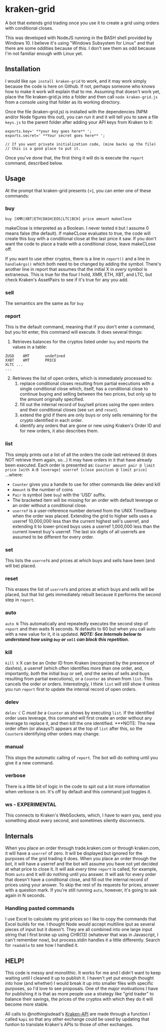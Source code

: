 # kraken-grid
A bot that extends grid trading once you use it to create a grid using orders with conditional closes.

This was developed with NodeJS running in the BASH shell provided by Windows 10.  I believe it's using "Windows Subsystem for Linux" and that there are some oddities because of this.  I don't see them as odd because I'm not familiar enough with Linux yet.

## Installation
I would like `npm install kraken-grid` to work, and it may work simply because the code is here on Github.  If not, perhaps someone who knows how to make it work will explain that to me. Assuming that doesn't work yet, place the file kraken-grid.js into a folder and then call `node kraken-grid.js` from a console using that folder as its working directory.

Once the file (kraken-grid.js) is installed with the dependencies (NPM and/or Node figures this out), you can run it and it will tell you to save a file `keys.js` to the parent folder after adding your API keys from Kraken to it:
```
exports.key=' **your key goes here** ';
exports.secret=' **Your secret goes here** ';

// If you want private initialization code, (mine backs up the file)
// this is a good place to put it.
```

Once you've done that, the first thing it will do is execute the `report` command, described below.

## Usage
At the prompt that kraken-grid presents (>), you can enter one of these commands:

### buy
`buy [XMR|XBT|ETH|DASH|EOS|LTC|BCH] price amount makeClose`

makeClose is interpreted as a Boolean.  I never tested `0` but I assume 0 means false (the default).  If makeCLose evaluates to true, the code will create this buy with a conditional close at the last price it saw.  If you don't want the code to place a trade with a conditional close, leave makeCLose off.

If you want to use other cryptos, there is a line in `report()` and a line in `handleArgs()` which both need to be changed by adding the symbol.  There's another line in report that assumes that the initial X in _every_ symbol is extraneous.  This is true for the four I hold, XMR, ETH, XBT, and LTC, but check Kraken's AssetPairs to see if it's true for any you add.

### sell
The semantics are the same as for `buy`

### report
This is the default command, meaning that if you don't enter a command, but you hit enter, this command will execute.  It does several things:
1. Retrieves balances for the cryptos listed under `buy` and reports the values in a table:
```
ZUSD    AMT       undefined
XXBT    AMT       PRICE
XLTC ...
...
```
2. Retrieves the list of open orders, which is immediately processed to:
   1.  replace conditional closes resulting from partial executions with a single conditional close which, itself, has a conditional close to continue buying and selling between the two prices, but only up to the amount originally specified.
   2.  fill out the internal record of buy/sell prices using the open orders and their conditional closes (see `set` and `reset`).
   3.  extend the grid if there are only buys or only sells remaining for the crypto identified in each order.
   4.  identify any orders that are gone or new using Kraken's Order ID and for new orders, it also describes them.

### list
This simply prints out a list of all the orders the code last retrieved (it does NOT retrieve them again, so...) It may have orders in it that have already been executed.  Each order is presented as:
`Counter amount pair @ limit price [with A:B leverage] userref [close position @ limit price]`
...where:
* `Counter` gives you a handle to use for other commands like delev and kill
* `Amount` is the number of coins
* `Pair` is symbol (see `buy`) with the 'USD' suffix.
* The bracketed item will be missing for an order with default leverage or an order without a conditional close.
* `userref` is a user-reference number derived from the UNIX TimeStamp when the order was placed.  Extending the grid to higher sells uses a userref 10,000,000 less than the current highest sell's userref, and extending it to lower-priced buys uses a userref 1,000,000 less than the current lowest buy's userref.  The last six digits of all userrefs are assumed to be different for every order.

### set
This lists the `userref`s and prices at which buys and sells have been (and will be) placed.

### reset
This erases the list of `userref`s and prices at which buys and sells will be placed, but that list gets immediately rebuilt because it performs the second step in `report`.

### auto
`auto N`
This automatically and repeatedly executes the second step of `report` and then waits N seconds.  N defaults to 60 but when you call auto with a new value for it, it is updated.  ***NOTE: See Internals below to understand how using `buy` or `sell` can block this repetition.***

### kill
`kill X`
X can be an Order ID from Kraken (recognized by the presence of dashes), a userref (which often identifies more than one order, and, importantly, _both_ the initial buy or sell, _and_ the series of sells and buys resulting from partial executions), or a `Counter` as shown from `list`.  This cancels the order or orders.  Interestingly, I think `list` will still show it unless you run `report` first to update the internal record of open orders.

### delev
`delev C`
C _must be_ a `Counter` as shows by executing `list`.  If the identified order uses leverage, this command will first create an order without any leverage to replace it, and then kill the one identified. ***NOTE: The new order often (or always?) appears at the top of `list` after this, so the `Counter`s identifying other orders may change.

### manual
This stops the automatic calling of `report`.  The bot will do nothing until you give it a new command.

### verbose
There is a little bit of logic in the code to spit out a lot more information when verbose is on.  It's off by default and this command just toggles it.

### ws - EXPERIMENTAL
This connects to Kraken's WebSockets, which, I have to warn you, send you something about every second, and sometimes silently disconnects.

## Internals
When you place an order through trade.kraken.com or through kraken.com, it will have a `userref` of zero.  It will be displayed but ignored for the purposes of the grid trading it does.  When you place an order through the bot, it will have a userref and the bot will assume you have not yet decided at what price to close it.  It will ask _every time_ `report` is called, for example, from `auto` and it will do nothing until you answer.  It will ask for every order that doesn't have a conditional close, and fill out the internal record of prices using your answer.  To skip the rest of its requests for prices, answer with a question mark.  If you're still running `auto`, however, it's going to ask again in N seconds.

### Handling pasted commands
I use Excel to calculate my grid prices so I like to copy the commands that Excel builds for me.  I thought Node would accept multiline iput as several pieces of input but it doesn't.  They are all combined into one large input string that I first broke up using CHR(13) (whatever that was in Javascript, I can't remember now), but process.stdin handles it a little differently. Search for `readable` to see how I handled it.

## HELP!
This code is messy and monolithic.  It works for me and I didn't want to keep waiting until I cleaned it up to publish it.  I haven't yet put enough thought into how (and whether) I would break it up into smaller files with specific purposes, so I'd love to see proposals.  One of the major motivations I have for publishing it is that as more people use a strategy like "grid trader" to balance their savings, the prices of the cryptos with which they do it will become more stable.

All calls to @nothingisdead's [Kraken-API](https://github.com/nothingisdead/npm-kraken-api) are made through a function I called `kapi` so that any other exchange could be used by updating that funtion to translate Kraken's APIs to those of other exchanges.

